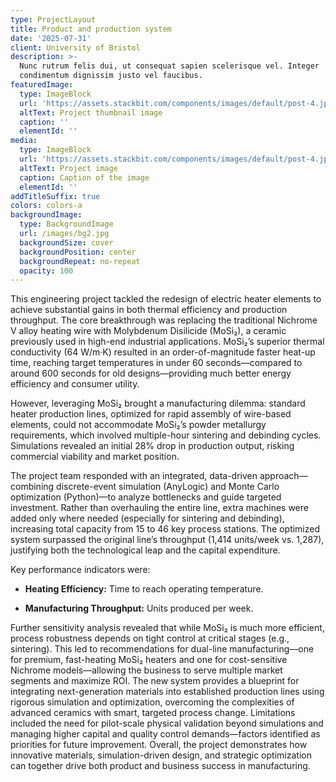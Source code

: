 ```yaml
---
type: ProjectLayout
title: Product and production system
date: '2025-07-31'
client: University of Bristol
description: >-
  Nunc rutrum felis dui, ut consequat sapien scelerisque vel. Integer
  condimentum dignissim justo vel faucibus.
featuredImage:
  type: ImageBlock
  url: 'https://assets.stackbit.com/components/images/default/post-4.jpeg'
  altText: Project thumbnail image
  caption: ''
  elementId: ''
media:
  type: ImageBlock
  url: 'https://assets.stackbit.com/components/images/default/post-4.jpeg'
  altText: Project image
  caption: Caption of the image
  elementId: ''
addTitleSuffix: true
colors: colors-a
backgroundImage:
  type: BackgroundImage
  url: /images/bg2.jpg
  backgroundSize: cover
  backgroundPosition: center
  backgroundRepeat: no-repeat
  opacity: 100
---
```

This engineering project tackled the redesign of electric heater elements to achieve substantial gains in both thermal efficiency and production throughput. The core breakthrough was replacing the traditional Nichrome V alloy heating wire with Molybdenum Disilicide (MoSi₂), a ceramic previously used in high-end industrial applications. MoSi₂’s superior thermal conductivity (64 W/m·K) resulted in an order-of-magnitude faster heat-up time, reaching target temperatures in under 60 seconds—compared to around 600 seconds for old designs—providing much better energy efficiency and consumer utility.

However, leveraging MoSi₂ brought a manufacturing dilemma: standard heater production lines, optimized for rapid assembly of wire-based elements, could not accommodate MoSi₂’s powder metallurgy requirements, which involved multiple-hour sintering and debinding cycles. Simulations revealed an initial 28% drop in production output, risking commercial viability and market position.

The project team responded with an integrated, data-driven approach—combining discrete-event simulation (AnyLogic) and Monte Carlo optimization (Python)—to analyze bottlenecks and guide targeted investment. Rather than overhauling the entire line, extra machines were added only where needed (especially for sintering and debinding), increasing total capacity from 15 to 46 key process stations. The optimized system surpassed the original line’s throughput (1,414 units/week vs. 1,287), justifying both the technological leap and the capital expenditure.

Key performance indicators were:

*   **Heating Efficiency:** Time to reach operating temperature.

*   **Manufacturing Throughput:** Units produced per week.

Further sensitivity analysis revealed that while MoSi₂ is much more efficient, process robustness depends on tight control at critical stages (e.g., sintering). This led to recommendations for dual-line manufacturing—one for premium, fast-heating MoSi₂ heaters and one for cost-sensitive Nichrome models—allowing the business to serve multiple market segments and maximize ROI. The new system provides a blueprint for integrating next-generation materials into established production lines using rigorous simulation and optimization, overcoming the complexities of advanced ceramics with smart, targeted process change. Limitations included the need for pilot-scale physical validation beyond simulations and managing higher capital and quality control demands—factors identified as priorities for future improvement. Overall, the project demonstrates how innovative materials, simulation-driven design, and strategic optimization can together drive both product and business success in manufacturing.



